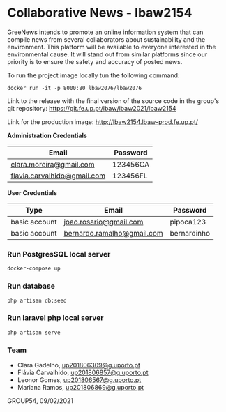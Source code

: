 # Collaborative News - lbaw2154

GreeNews intends to promote an online information system that can compile news from several collaborators about sustainability and the environment. This platform will be available to everyone interested in the environmental cause. It will stand out from similar platforms since our priority is to ensure the safety and accuracy of posted news.

To run the project image locally tun the following command:
```
docker run -it -p 8000:80 lbaw2076/lbaw2076
```

Link to the release with the final version of the source code in the group's git repository: https://git.fe.up.pt/lbaw/lbaw2021/lbaw2154

Link for the production image: http://lbaw2154.lbaw-prod.fe.up.pt/

**Administration Credentials**

| Email | Password |
|----------|----------|
| clara.moreira@gmail.com | 123456CA |
| flavia.carvalhido@gmail.com | 123456FL |

**User Credentials**

| Type | Email | Password |
|------|----------|----------|
| basic account | joao.rosario@gmail.com | pipoca123 |
| basic account | bernardo.ramalho@gmail.com  | bernardinho |

### Run PostgresSQL local server

```
docker-compose up
```

### Run database

```
php artisan db:seed
```

### Run laravel php local server

```
php artisan serve
```

### Team
- Clara Gadelho, up201806309@g.uporto.pt
- Flávia Carvalhido, up201806857@g.uporto.pt
- Leonor Gomes, up201806567@g.uporto.pt
- Mariana Ramos, up201806869@g.uporto.pt

GROUP54, 09/02/2021
